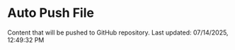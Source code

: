 # Auto Push File

Content that will be pushed to GitHub repository.
Last updated: 07/14/2025, 12:49:32 PM